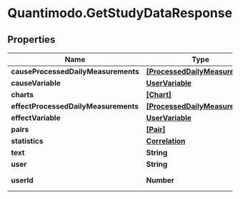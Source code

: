 # Quantimodo.GetStudyDataResponse

## Properties
Name | Type | Description | Notes
------------ | ------------- | ------------- | -------------
**causeProcessedDailyMeasurements** | [**[ProcessedDailyMeasurement]**](ProcessedDailyMeasurement.md) |  | 
**causeVariable** | [**UserVariable**](UserVariable.md) |  | 
**charts** | [**[Chart]**](Chart.md) |  | 
**effectProcessedDailyMeasurements** | [**[ProcessedDailyMeasurement]**](ProcessedDailyMeasurement.md) |  | 
**effectVariable** | [**UserVariable**](UserVariable.md) |  | 
**pairs** | [**[Pair]**](Pair.md) |  | 
**statistics** | [**Correlation**](Correlation.md) |  | [optional] 
**text** | **String** | Example:  | 
**user** | **String** | Example:  | 
**userId** | **Number** | Example: 230 | 


